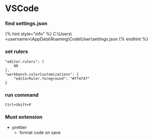 # VSCode

### find settings.json

{% hint style="info" %}
C:\Users\\\<username>\AppData\Roaming\Code\User\settings.json
{% endhint %}

### set rulers

```
"editor.rulers": [
    80
],
"workbench.colorCustomizations": {
    "editorRuler.foreground": "#ff4747"
}
```

### run command

```
Ctrl+Shift+P
```

### Must extension

* prettier
  * format code on save
